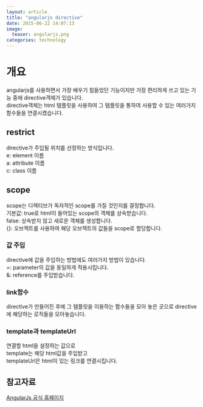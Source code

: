 ```yaml
---
layout: article
title: "angularjs directive"
date: 2015-06-22 14:07:13
image:
  teaser: angularjs.png
categories: technology
---
```


# 개요
angularjs를 사용하면서 가장 배우기 힘들었던 기능이지만 가장 편리하게 쓰고 있는 기능 중에 directive객체가 있습니다.  
directive객체는 html 템플릿을 사용하여 그 템플릿을 통하여 사용할 수 있는 여러가지 함수들을 연결시켰습니다.  

## restrict
directive가 주입될 위치를 선정하는 방식입니다.  
e: element 이름  
a: attribute 이름  
c: class 이름  

## scope
scope는 디렉티브가 독자적인 scope를 가질 것인지를 결정합니다.  
기본값: true로 html이 들어있는 scope의 객체를 상속받습니다.  
false: 상속받지 않고 새로운 객체를 생성합니다.  
{}: 오브젝트를 사용하여 해당 오브젝트의 값들을 scope로 할당합니다.  

### 값 주입
directive에 값을 주입하는 방법에도 여러가지 방법이 있습니다.  
=: parameter의 값을 동일하게 적용시킵니다.  
&: reference를 주입받습니다.  

### link함수
directive가 만들어진 후에 그 템플릿을 이용하는 함수들을 모아 놓은 곳으로 directive에 해당하는 로직들을 모아놓습니다.  

### template과 templateUrl
연결할 html을 설정하는 값으로  
template는 해당 html값을 주입받고  
templateUrl은 html이 있는 링크를 연결시킵니다.  

## 참고자료  
[AngularJs 공식 홈페이지](https://angularjs.org/)
